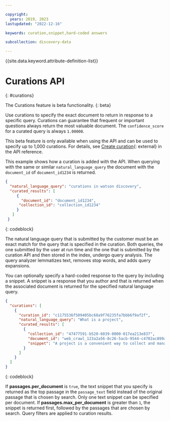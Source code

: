 ```yaml
---

copyright:
  years: 2019, 2023
lastupdated: "2022-12-16"

keywords: curation,snippet,hard-coded answers

subcollection: discovery-data

---
```


{{site.data.keyword.attribute-definition-list}}

# Curations API
{: #curations}

The Curations feature is beta functionality.
{: beta}

Use curations to specify the exact document to return in response to a specific query. Curations can guarantee that frequent or important questions always return the most valuable document. The `confidence_score` for a curated query is always `1.00000`.

This beta feature is only available when using the API and can be used to specify up to 1,000 curations. For details, see [Create curation](https://{DomainName}/apidocs/discovery-data#createcuration){: external} in the API reference.

This example shows how a curation is added with the API. When querying with the same or similar `natural_language_query` the document with the `document_id` of `document_id1234` is returned.

```json
{
  "natural_language_query": "curations in watson discovery",
  "curated_results": [
     {
       "document_id": "document_id1234",
      "collection_id": "collection_id1234"
     }
   ]
 }
```
{: codeblock}

The natural language query that is submitted by the customer must be an exact match for the query that is specified in the curation. Both queries, the one submitted by the user at run time and the one that is submitted by the curation API and then stored in the index, undergo query analysis. The query analyzer lemmatizes text, removes stop words, and adds query expansions.

You can optionally specify a hard-coded response to the query by including a snippet. A snippet is a response that you author and that is returned when the associated document is returned for the specified natural language query.

```json
{
  "curations": [
    {
      "curation_id": "c1175536f509405bc68a9f76235fa7bbb6f9af2f",
      "natural_language_query": "What is a project",
      "curated_results": [
        {
          "collection_id": "47477591-b520-6039-0000-017ea213e837",
          "document_id": "web_crawl_123a2a56-8c26-5acb-9544-c4702ac899a4",
          "snippet": "A project is a convenient way to collect and manage the resources in your application. You can assign a project type and connect your data to the project by creating a collection."
        }
      ]
    }
  ]
}
```
{: codeblock}

If **passages.per_document** is `true`, the text snippet that you specify is returned as the top passage in the `passage_text` field instead of the original passage that is chosen by search. Only one text snippet can be specified per document. If **passages.max_per_document** is greater than `1`, the snippet is returned first, followed by the passages that are chosen by search. Query filters are applied to curation results.
